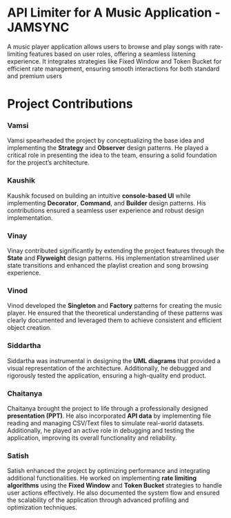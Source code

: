 # API Limiter for A Music Application - JAMSYNC

A music player application allows users to browse and play songs with 
rate-limiting features based on user roles, offering a seamless listening 
experience. It integrates strategies like Fixed Window and Token Bucket for 
efficient rate management, ensuring smooth interactions for both standard 
and premium users


# Project Contributions

### Vamsi
Vamsi spearheaded the project by conceptualizing the base idea and implementing the **Strategy** and **Observer** design patterns. He played a critical role in presenting the idea to the team, ensuring a solid foundation for the project’s architecture.

### Kaushik
Kaushik focused on building an intuitive **console-based UI** while implementing **Decorator**, **Command**, and **Builder** design patterns. His contributions ensured a seamless user experience and robust design implementation.

### Vinay
Vinay contributed significantly by extending the project features through the **State** and **Flyweight** design patterns. His implementation streamlined user state transitions and enhanced the playlist creation and song browsing experience.

### Vinod
Vinod developed the **Singleton** and **Factory** patterns for creating the music player. He ensured that the theoretical understanding of these patterns was clearly documented and leveraged them to achieve consistent and efficient object creation.

### Siddartha
Siddartha was instrumental in designing the **UML diagrams** that provided a visual representation of the architecture. Additionally, he debugged and rigorously tested the application, ensuring a high-quality end product.

### Chaitanya
Chaitanya brought the project to life through a professionally designed **presentation (PPT)**. He also incorporated **API data** by implementing file reading and managing CSV/Text files to simulate real-world datasets. Additionally, he played an active role in debugging and testing the application, improving its overall functionality and reliability.

### Satish
Satish enhanced the project by optimizing performance and integrating additional functionalities. He worked on implementing **rate limiting algorithms** using the **Fixed Window** and **Token Bucket** strategies to handle user actions effectively. He also documented the system flow and ensured the scalability of the application through advanced profiling and optimization techniques.
